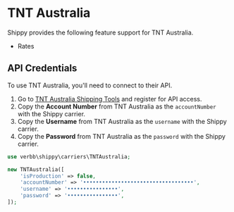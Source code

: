 # TNT Australia
Shippy provides the following feature support for TNT Australia.

- Rates

## API Credentials
To use TNT Australia, you'll need to connect to their API. 

1. Go to <a href="https://www.tnt.com/express/en_au/site/shipping-tools.html" target="_blank">TNT Australia Shipping Tools</a> and register for API access.
1. Copy the **Account Number** from TNT Australia as the `accountNumber` with the Shippy carrier.
1. Copy the **Username** from TNT Australia as the `username` with the Shippy carrier.
1. Copy the **Password** from TNT Australia as the `password` with the Shippy carrier.

```php
use verbb\shippy\carriers\TNTAustralia;

new TNTAustralia([
    'isProduction' => false,
    'accountNumber' => '•••••••••••••••••••••••••••••••••••',
    'username' => '••••••••••••••••',
    'password' => '••••••••••••••••',
]);
```
